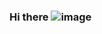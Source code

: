 ### Hi there ![image](https://user-images.githubusercontent.com/5394952/118469757-edf26900-b6fd-11eb-8b59-9b8bfda08513.png)

<!--
**SBentley/SBentley** is a ✨ _special_ ✨ repository because its `README.md` (this file) appears on your GitHub profile.

Here are some ideas to get you started:

- 🔭 I’m currently working on ...
- 🌱 I’m currently learning ...
- 👯 I’m looking to collaborate on ...
- 🤔 I’m looking for help with ...
- 💬 Ask me about ...
- 📫 How to reach me: ...
- 😄 Pronouns: ...
- ⚡ Fun fact: ...
-->
